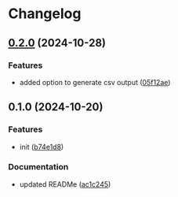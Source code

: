 # Changelog

## [0.2.0](https://github.com/geneton-ltd/genovisio_reporting/compare/v0.1.0...v0.2.0) (2024-10-28)


### Features

* added option to generate csv output ([05f12ae](https://github.com/geneton-ltd/genovisio_reporting/commit/05f12aed5032dd02753ef3d07b90834753e0f693))

## 0.1.0 (2024-10-20)


### Features

* init ([b74e1d8](https://github.com/geneton-ltd/genovisio_reporting/commit/b74e1d8c72e9727b6a541eeed479d36bb813ed43))


### Documentation

* updated READMe ([ac1c245](https://github.com/geneton-ltd/genovisio_reporting/commit/ac1c2450aca3233bea0249aa4d79653cf9133f3d))
